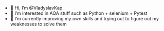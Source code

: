 - 👋 Hi, I’m @VladyslavKap
- 👀 I’m interested in AQA stuff such as Python + selenium + Pytest
- 🌱 I’m currently improving my own skills and trying out to figure out my weaknesses to solve them 

<!---
VladyslavKap/VladyslavKap is a ✨ special ✨ repository because its `README.md` (this file) appears on your GitHub profile.
You can click the Preview link to take a look at your changes.
--->
